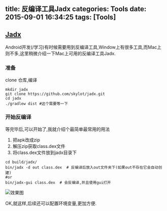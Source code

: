 title: 反编译工具Jadx
categories: Tools
date: 2015-09-01 16:34:25
tags: [Tools]
---

## [Jadx](https://github.com/skylot/jadx)

Android开发(/学习)有时候需要用到反编译工具,Window上有很多工具,而Mac上则不多,这里稍微介绍一下Mac上可用的反编译工具Jadx.

### 准备

clone 仓库,编译
``` Shell
mkdir jadx
git clone https://github.com/skylot/jadx.git
cd jadx
./gradlew dist #这个需要等一下
```
### 开始反编译

等完毕后,可以开始了,我就介绍个最简单最常用的用法
1. 把apk改成zip
2. 解压zip获取class.dex文件
3. 将class.dex文件放到jadx目录下

```
cd build/jadx/
bin/jadx -d out class.dex  # 反编译后放入out文件夹下(如果out不存在它会自动创建)
#or
bin/jadx-gui class.dex  # 会反编译,并且使用gui打开
```

![效果图](http://7xjgcv.com1.z0.glb.clouddn.com/jadx.png)


OK,就这样,后续还可以配置环境变量,更加方便.
